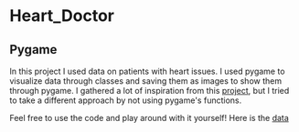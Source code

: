 # Heart_Doctor

## Pygame

In this project I used data on patients with heart issues. I used pygame to visualize data through classes and saving them as images to show them through pygame. I gathered a lot of inspiration from this [project](http://programarcadegames.com/python_examples/f.php?file=maze_runner.py), but I tried to take a different approach by not using pygame's functions.  

Feel free to use the code and play around with it yourself! Here is the [data](https://www.kaggle.com/datasets/johnsmith88/heart-disease-dataset)
